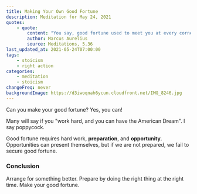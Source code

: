 ```yaml
---
title: Making Your Own Good Fortune
description: Meditation for May 24, 2021
quotes:
    - quote:
        content: "You say, good fortune used to meet you at every corner. But the fortunate person is the one who gives themselves a good fortune. And good fortunes are a well-tuned soul, good impulses and good actions."
        author: Marcus Aurelius
        source: Meditations, 5.36
last_updated_at: 2021-05-24T07:00:00
tags:
    - stoicism
    - right action
categories:
    - meditation
    - stoicism
changeFreq: never
backgroundImage: https://d3iwoqnah6ycun.cloudfront.net/IMG_8246.jpg
---
```


Can you make your good fortune? Yes, you can!

Many will say if you "work hard, and you can have the American Dream". I say poppycock.

Good fortune requires hard work, **preparation**, and **opportunity**.  Opportunities can present themselves, but if we 
are not prepared, we fail to secure good fortune.

### Conclusion

Arrange for something better. Prepare by doing the right thing at the right time. Make your good fortune.
